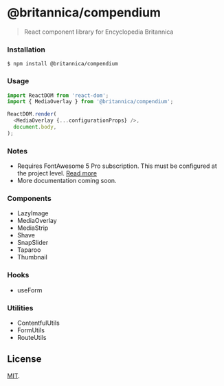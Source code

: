  # @britannica/compendium

> React component library for Encyclopedia Britannica


### Installation

`$ npm install @britannica/compendium`


### Usage

```js
import ReactDOM from 'react-dom';
import { MediaOverlay } from '@britannica/compendium';

ReactDOM.render(
  <MediaOverlay {...configurationProps} />,
  document.body,
);
```

### Notes

- Requires FontAwesome 5 Pro subscription. This must be configured at the project level. [Read more](https://fontawesome.com/how-to-use/on-the-web/setup/using-package-managers#installing-pro)
- More documentation coming soon.


### Components

- LazyImage
- MediaOverlay
- MediaStrip
- Shave
- SnapSlider
- Taparoo
- Thumbnail


### Hooks

- useForm


### Utilities

- ContentfulUtils
- FormUtils
- RouteUtils


## License

[MIT](LICENSE).
